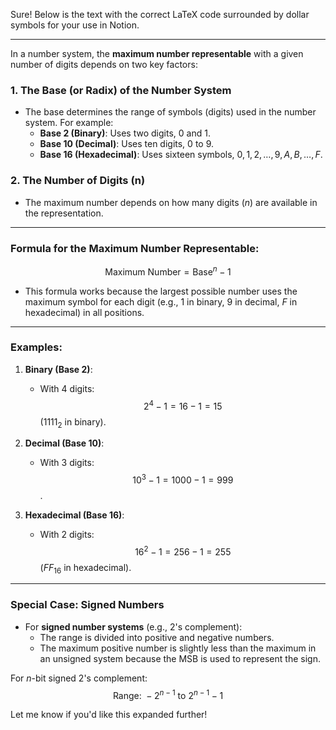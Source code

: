Sure! Below is the text with the correct LaTeX code surrounded by dollar symbols for your use in Notion.

---

In a number system, the **maximum number representable** with a given number of digits depends on two key factors:  

### 1. **The Base (or Radix) of the Number System**  
   - The base determines the range of symbols (digits) used in the number system. For example:
     - **Base 2 (Binary)**: Uses two digits, $0$ and $1$.
     - **Base 10 (Decimal)**: Uses ten digits, $0$ to $9$.
     - **Base 16 (Hexadecimal)**: Uses sixteen symbols, $0, 1, 2, \dots, 9, A, B, \dots, F$.  

### 2. **The Number of Digits (n)**  
   - The maximum number depends on how many digits ($n$) are available in the representation.  

---

### Formula for the Maximum Number Representable:
$$
\text{Maximum Number} = \text{Base}^n - 1
$$

- This formula works because the largest possible number uses the maximum symbol for each digit (e.g., $1$ in binary, $9$ in decimal, $F$ in hexadecimal) in all positions.

---

### Examples:

1. **Binary (Base 2)**:  
   - With 4 digits: $$2^4 - 1 = 16 - 1 = 15$$ ($1111_2$ in binary).  

2. **Decimal (Base 10)**:  
   - With 3 digits: $$10^3 - 1 = 1000 - 1 = 999$$.  

3. **Hexadecimal (Base 16)**:  
   - With 2 digits: $$16^2 - 1 = 256 - 1 = 255$$ ($FF_{16}$ in hexadecimal).  

---

### Special Case: Signed Numbers  
- For **signed number systems** (e.g., 2's complement):  
   - The range is divided into positive and negative numbers.  
   - The maximum positive number is slightly less than the maximum in an unsigned system because the MSB is used to represent the sign.  

For $n$-bit signed 2's complement:  
$$
\text{Range: } -2^{n-1} \text{ to } 2^{n-1} - 1
$$  

Let me know if you'd like this expanded further!